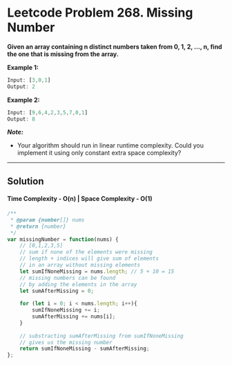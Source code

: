 # Leetcode Problem 268. Missing Number

**Given an array containing n distinct numbers taken from 0, 1, 2, ..., n, find the one that is missing from the array.**

**Example 1:**

```javascript
Input: [3,0,1]
Output: 2
```

**Example 2:**

```javascript
Input: [9,6,4,2,3,5,7,0,1]
Output: 8
```

***Note:***

- Your algorithm should run in linear runtime complexity. Could you implement it using only constant extra space complexity?

---

## Solution 
#### Time Complexity - O(n) |  Space Complexity - O(1)

```javascript
/**
 * @param {number[]} nums
 * @return {number}
 */
var missingNumber = function(nums) {
    // [0,1,2,3,5]
    // sum if none of the elements were missing
    // length + indices will give sum of elements
    // in an array without missing elements
    let sumIfNoneMissing = nums.length; // 5 + 10 = 15
    // missing numbers can be found
    // by adding the elements in the array
    let sumAfterMissing = 0;
    
    for (let i = 0; i < nums.length; i++){
        sumIfNoneMissing += i;
        sumAfterMissing += nums[i];
    }
    
    // substracting sumAfterMissing from sumIfNoneMissing
    // gives us the missing number
    return sumIfNoneMissing - sumAfterMissing;
};
```
